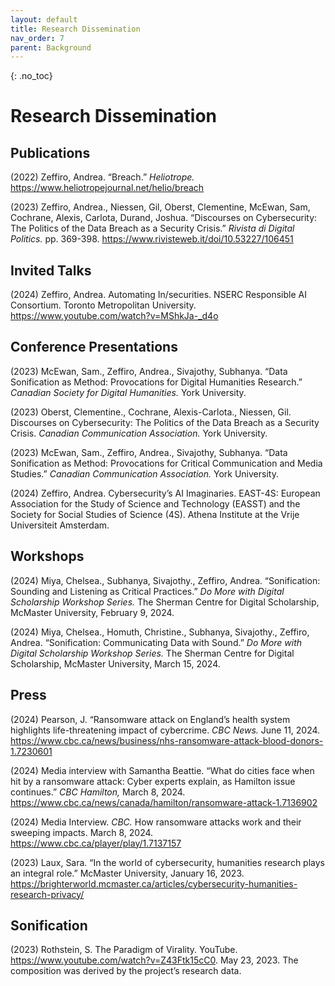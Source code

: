 ```yaml
---
layout: default
title: Research Dissemination
nav_order: 7
parent: Background
---
```


<!-- 
This page is an example lesson template.
Add, edit, or remove any content below for the workshop in question. -->

<!-- Putting a {: .no_toc} above a header removes it from the table of contents -->

{: .no_toc}  
# Research Dissemination 

## Publications 
(2022) Zeffiro, Andrea. “Breach.” <em> Heliotrope. </em> https://www.heliotropejournal.net/helio/breach 

(2023) Zeffiro, Andrea., Niessen, Gil, Oberst, Clementine, McEwan, Sam, Cochrane, Alexis, Carlota, Durand, Joshua. “Discourses on Cybersecurity: The Politics of the Data Breach as a Security Crisis.” <em> Rivista di Digital Politics. </em> pp. 369-398. https://www.rivisteweb.it/doi/10.53227/106451 

## Invited Talks 
(2024) Zeffiro, Andrea. Automating In/securities. NSERC Responsible AI Consortium. Toronto Metropolitan University. https://www.youtube.com/watch?v=MShkJa-_d4o 

## Conference Presentations 
(2023) McEwan, Sam., Zeffiro, Andrea., Sivajothy, Subhanya. “Data Sonification as Method: Provocations for Digital Humanities Research.” <em> Canadian Society for Digital Humanities. </em> York University. 

(2023) Oberst, Clementine., Cochrane, Alexis-Carlota., Niessen, Gil. Discourses on Cybersecurity: The Politics of the Data Breach as a Security Crisis. <em> Canadian Communication Association. </em> York University. 

(2023) McEwan, Sam., Zeffiro, Andrea., Sivajothy, Subhanya. “Data Sonification as Method: Provocations for Critical Communication and Media Studies.” <em> Canadian Communication Association. </em> York University. 

(2024) Zeffiro, Andrea. Cybersecurity’s AI Imaginaries. EAST-4S: European Association for the Study of Science and Technology (EASST) and the Society for Social Studies of Science (4S). Athena Institute at the Vrije Universiteit Amsterdam. 

## Workshops 
(2024) Miya, Chelsea., Subhanya, Sivajothy., Zeffiro, Andrea. “Sonification: Sounding and Listening as Critical Practices.” <em> Do More with Digital Scholarship Workshop Series. </em> The Sherman Centre for Digital Scholarship, McMaster University, February 9, 2024. 

(2024) Miya, Chelsea., Homuth, Christine., Subhanya, Sivajothy., Zeffiro, Andrea. “Sonification: Communicating Data with Sound.” <em> Do More with Digital Scholarship Workshop Series. </em> The Sherman Centre for Digital Scholarship, McMaster University, March 15, 2024. 

## Press 
(2024) Pearson, J. “Ransomware attack on England’s health system highlights life-threatening impact of cybercrime. <em> CBC News. </em> June 11, 2024. https://www.cbc.ca/news/business/nhs-ransomware-attack-blood-donors-1.7230601  

(2024) Media interview with Samantha Beattie. “What do cities face when hit by a ransomware attack: Cyber experts explain, as Hamilton issue continues.” <em> CBC Hamilton, </em> March 8, 2024. https://www.cbc.ca/news/canada/hamilton/ransomware-attack-1.7136902  

(2024) Media Interview. <em> CBC. </em> How ransomware attacks work and their sweeping impacts. March 8, 2024. https://www.cbc.ca/player/play/1.7137157  

(2023) Laux, Sara. “In the world of cybersecurity, humanities research plays an integral role.” McMaster University, January 16, 2023. https://brighterworld.mcmaster.ca/articles/cybersecurity-humanities-research-privacy/ 

## Sonification 
(2023) Rothstein, S. The Paradigm of Virality. YouTube. https://www.youtube.com/watch?v=Z43Ftk15cC0. May 23, 2023. The composition was derived by the project’s research data. 
